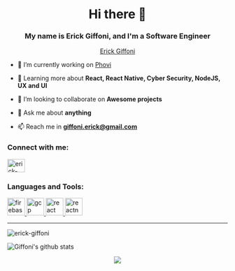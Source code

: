 <h1 align="center">Hi there 👋</h1>
<h3 align="center">My name is Erick Giffoni, and I'm a Software Engineer</h3>

<p src="./img/lnkdn" align="center" class="LI-profile-badge"  data-version="v1" data-size="large" data-locale="en_US" data-type="horizontal" data-theme="dark" data-vanity="erick-giffoni"><a class="LI-simple-link" href='https://linkedin.com/in/erick-giffoni'>Erick Giffoni</a></p>

- 🔭 I’m currently working on [Phovi](https://phovi.app/)

- 🌱 Learning more about **React, React Native, Cyber Security, NodeJS, UX and UI**

- 👯 I’m looking to collaborate on **Awesome projects**

- 💬 Ask me about **anything**

- 📫 Reach me in **giffoni.erick@gmail.com**

<h3 align="left">Connect with me:</h3>
<p align="left">
<a href="https://linkedin.com/in/erick-giffoni" target="blank"><img align="center" src="https://cdn.jsdelivr.net/npm/simple-icons@3.0.1/icons/linkedin.svg" alt="erick-giffoni" height="30" width="40" /></a>
</p>

<h3 align="left">Languages and Tools:</h3>
<p align="left"> <a href="https://firebase.google.com/" target="_blank"> <img src="https://www.vectorlogo.zone/logos/firebase/firebase-icon.svg" alt="firebase" width="40" height="40"/> </a> <a href="https://cloud.google.com" target="_blank"> <img src="https://www.vectorlogo.zone/logos/google_cloud/google_cloud-icon.svg" alt="gcp" width="40" height="40"/> </a> <a href="https://reactjs.org/" target="_blank"> <img src="https://previews.123rf.com/images/niyazz/niyazz1309/niyazz130900131/22045962-letters-and-symbols-in-fire-letter-c-.jpg" alt="react" width="40" height="40"/> </a> <a href="https://reactnative.dev/" target="_blank"> <img src="https://reactnative.dev/img/header_logo.svg" alt="reactnative" width="40" height="40"/> </a>

<hr>

<img src="https://github-readme-stats.vercel.app/api/top-langs?username=ErickGiffoni&show_icons=true&locale=en&layout=compact" alt="erick-giffoni" />

![Giffoni's github stats](https://github-readme-stats.vercel.app/api?username=ErickGiffoni&show_icons=true&theme=tokyonight)

<p align="center">
  <image src="https://wakatime.com/share/@04c8be20-f35c-4845-b371-0302957da5b0/6056c173-7ecd-49b0-94c6-c3d354f9ff8c.png"></img>
</p>
